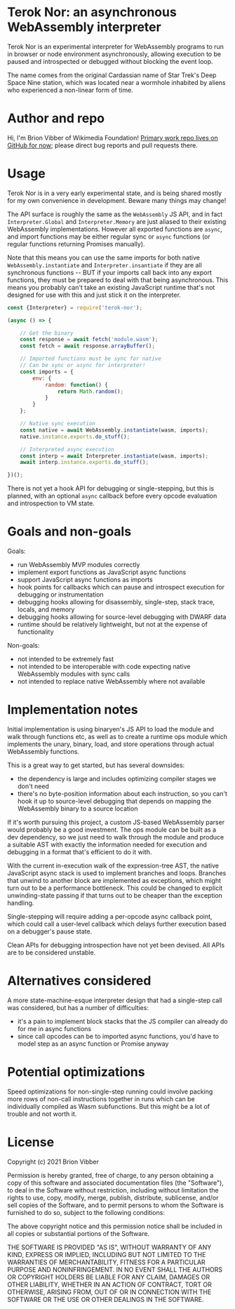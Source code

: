 # Terok Nor: an asynchronous WebAssembly interpreter

Terok Nor is an experimental interpreter for WebAssembly programs to run in browser or node environment asynchronously, allowing execution to be paused and introspected or debugged without blocking the event loop.

The name comes from the original Cardassian name of Star Trek's Deep Space Nine station, which was located near a wormhole inhabited by aliens who experienced a non-linear form of time.

# Author and repo

Hi, I'm Brion Vibber of Wikimedia Foundation! [Primary work repo lives on GitHub for now](https://github.com/brion/terok-nor); please direct bug reports and pull requests there.

# Usage

Terok Nor is in a very early experimental state, and is being shared mostly for my own convenience in development. Beware many things may change!

The API surface is roughly the same as the `WebAssembly` JS API, and in fact `Interpreter.Global` and `Interpreter.Memory` are just aliased to their existing WebAssembly implementations. However all exported functions are `async`, and import functions may be either regular sync or `async` functions (or regular functions returning Promises manually).

Note that this means you can use the same imports for both native `WebAssembly.instantiate` and `Interpreter.insantiate` if they are all synchronous functions -- BUT if your imports call back into any export functions, they must be prepared to deal with that being asynchronous. This means you probably can't take an existing JavaScript runtime that's not designed for use with this and just stick it on the interpreter.

```js
const {Interpreter} = require('terok-nor');

(async () => {

    // Get the binary
    const response = await fetch('module.wasm');
    const fetch = await response.arrayBuffer();

    // Imported functions must be sync for native
    // Can be sync or async for interpreter!
    const imports = {
        env: {
            random: function() {
                return Math.random();
            }
        }
    };

    // Native sync execution
    const native = await WebAssembly.instantiate(wasm, imports);
    native.instance.exports.do_stuff();

    // Interpreted async execution
    const interp = await Interpreter.instantiate(wasm, imports);
    await interp.instance.exports.do_stuff();

})();
```

There is not yet a hook API for debugging or single-stepping, but this is planned, with an optional `async` callback before every opcode evaluation and introspection to VM state.

# Goals and non-goals

Goals:
* run WebAssembly MVP modules correctly
* implement export functions as JavaScript async functions
* support JavaScript async functions as imports
* hook points for callbacks which can pause and introspect execution for debugging or instrumentation
* debugging hooks allowing for disassembly, single-step, stack trace, locals, and memory
* debugging hooks allowing for source-level debugging with DWARF data
* runtime should be relatively lightweight, but not at the expense of functionality

Non-goals:
* not intended to be extremely fast
* not intended to be interoperable with code expecting native WebAssembly modules with sync calls
* not intended to replace native WebAssembly where not available

# Implementation notes

Initial implementation is using binaryen's JS API to load the module and walk through functions etc, as well as to create a runtime ops module which implements the unary, binary, load, and store operations through actual WebAssembly functions.

This is a great way to get started, but has several downsides:
* the dependency is large and includes optimizing compiler stages we don't need
* there's no byte-position information about each instruction, so you can't hook it up to source-level debugging that depends on mapping the WebAssembly binary to a source location

If it's worth pursuing this project, a custom JS-based WebAssembly parser would probably be a good investment. The ops module can be built as a dev dependency, so we just need to walk through the module and produce a suitable AST with exactly the information needed for execution and debugging in a format that's efficient to do it with.

With the current in-execution walk of the expression-tree AST, the native JavaScript async stack is used to implement branches and loops. Branches that unwind to another block are implemented as exceptions, which might turn out to be a performance bottleneck. This could be changed to explicit unwinding-state passing if that turns out to be cheaper than the exception handling.

Single-stepping will require adding a per-opcode async callback point, which could call a user-level callback which delays further execution based on a debugger's pause state.

Clean APIs for debugging introspection have not yet been devised. All APIs are to be considered unstable.

# Alternatives considered

A more state-machine-esque interpreter design that had a single-step call was considered, but has a number of difficulties:
* it's a pain to implement block stacks that the JS compiler can already do for me in async functions
* since call opcodes can be to imported async functions, you'd have to model step as an async function or Promise anyway

# Potential optimizations

Speed optimizations for non-single-step running could involve packing more rows of non-call instructions together in runs which can be individually compiled as Wasm subfunctions. But this might be a lot of trouble and not worth it.

# License

Copyright (c) 2021 Brion Vibber

Permission is hereby granted, free of charge, to any person obtaining a copy of this software and associated documentation files (the "Software"), to deal in the Software without restriction, including without limitation the rights to use, copy, modify, merge, publish, distribute, sublicense, and/or sell copies of the Software, and to permit persons to whom the Software is furnished to do so, subject to the following conditions:

The above copyright notice and this permission notice shall be included in all copies or substantial portions of the Software.

THE SOFTWARE IS PROVIDED "AS IS", WITHOUT WARRANTY OF ANY KIND, EXPRESS OR IMPLIED, INCLUDING BUT NOT LIMITED TO THE WARRANTIES OF MERCHANTABILITY, FITNESS FOR A PARTICULAR PURPOSE AND NONINFRINGEMENT. IN NO EVENT SHALL THE AUTHORS OR COPYRIGHT HOLDERS BE LIABLE FOR ANY CLAIM, DAMAGES OR OTHER LIABILITY, WHETHER IN AN ACTION OF CONTRACT, TORT OR OTHERWISE, ARISING FROM, OUT OF OR IN CONNECTION WITH THE SOFTWARE OR THE USE OR OTHER DEALINGS IN THE SOFTWARE.
